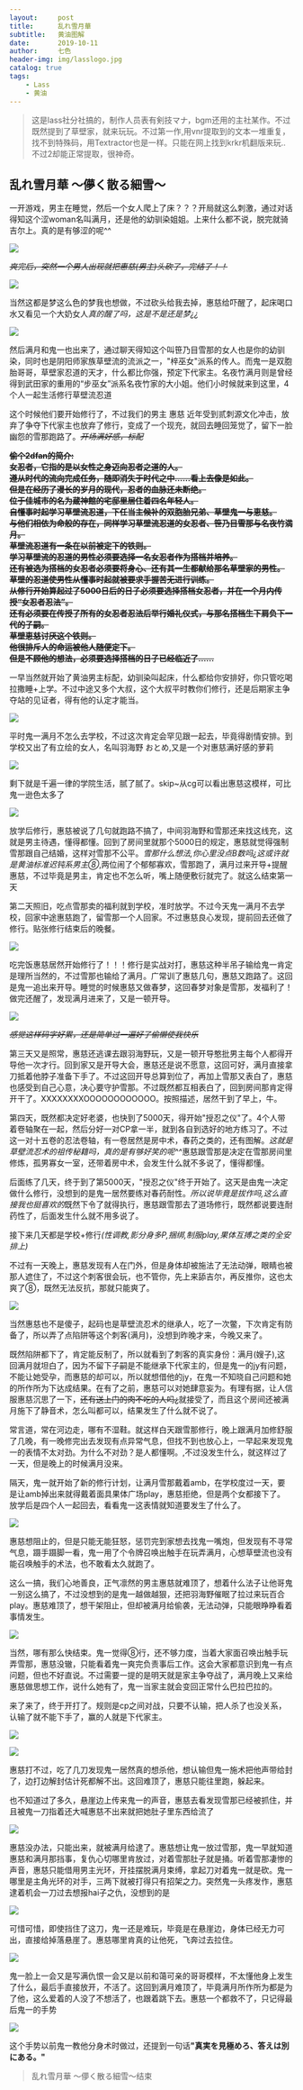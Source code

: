 ```yaml
---
layout:     post
title:      乱れ雪月華
subtitle:   黄油图解
date:       2019-10-11
author:     七色
header-img: img/lasslogo.jpg
catalog: true
tags:
    - Lass
    - 黄油
---
```


>这是lass社分社搞的，制作人员表有剣技マナ，bgm还用的主社某作。不过既然提到了草壁家，就来玩玩。不过第一作,用vnr提取到的文本一堆重复，找不到特殊码，用Textractor也是一样。只能在网上找到krkr机翻版来玩..不过2却能正常提取，很神奇。

## 乱れ雪月華 ～儚く散る細雪～

<p>一开游戏，男主在睡觉，然后一个女人爬上了床？？？开局就这么刺激，通过对话得知这个涩woman名叫满月，还是他的幼驯染姐姐。上来什么都不说，脱完就骑吉尔上。真的是有够涩的呢^^</p>

![](https://r4uo8q.dm.files.1drv.com/y4m0TtBRe-7Zc4v3k4Jqz7oT4wdgyRw2RR8-Ixatujd1Rw7Ty62AREOV48rbrjq1l21ykpvM-QJDbjhX8_ekPLP4xV0RKSMUFFllJsuB4dnhAvQTfCK7yPAAO-Pd5_StsN-XNQipu2mPcsyjJJ3WQAT4vIf2fVGWR_adG31KLZ0wo2pX6Eoy8Jb7YwkkPiHLbDbUnEWR9_rIJYGmNMkzO2zKw?width=1024&height=574&cropmode=none)

<del><em>爽完后，突然一个男人出现就把惠慈(男主)头砍了，完结了！！</em></del>

![](https://r4wpzq.dm.files.1drv.com/y4mzC8fs-3Ytt-ZXjaq9UPjqB8VJIH6NlSqc-_4XXIHp_ORnDNJKWKGbKUh15uEMtqQ-r1tbW2Rdr-0iV8tbOIhPjVbdDq_p3uiHR6oICEEnFmPiB-KDmJYWk93Mv9Wg5IPLa7p1YIAIfolb4CbmEj3IBJmyRoJywWp1rhI6ksZSS8ezZx26mPaq2-I45KpPtZXOfb8aF91e3vtLbpyr7IJIw?width=1024&height=575&cropmode=none)

<p>当然这都是梦<span class="heimu" title="hso">这么色的梦我也想做，不过砍头给我去掉</span>，惠慈给吓醒了，起床喝口水又看见一个大奶女人<em>真的醒了吗，这是不是还是梦¿¿</em></p>

![](https://fbeq8w.dm.files.1drv.com/y4mBXpPu0dKrUTjTsNlwQp1AFxljK3zCqSSmwu2EWdT0fzn_y37_ha_n2tnvLJeoC38TBkqo-CON6Az43CmYB3dqN17M9cZgv1cESLy_QaYGbZnz8qnJB_yMmJmrjjBoB6jjy7OfPadsGjAMMLX_wAWKvka3gln0iXZoZ5ttvI58hh9ENJLuGIoMBA5-LDtEr_MQ2neh-ox71J-MfFh89YFNA?width=1024&height=583&cropmode=none)

<p>然后满月和鬼一也出来了，通过聊天得知这个叫笹乃目雪那的女人也是你的幼驯染，同时也是阴阳师家族草壁流的流派之一，"梓巫女"派系的传人。而鬼一是双胞胎哥哥，草壁家忍道的天才，什么都比你强，预定下代家主。名夜竹满月则是曾经得到武田家的重用的“步巫女”派系名夜竹家的大小姐。他们小时候就来到这里，4个人一起生活修行草壁流忍道</p>
<p>这个时候他们要开始修行了，不过我们的男主 惠慈 近年受到贰刺源文化冲击，放弃了争夺下代家主也放弃了修行，变成了一个现充，就回去睡回笼觉了，留下一脸幽怨的雪那跑路了。<del><em>开场满好感，标配</em></del></p>

<strong>
<del>
偷个2dfan的简介:<br />
女忍者，它指的是以女性之身迈向忍者之道的人。<br />
遵从时代的流向完成任务，随即消失于时代之中……看上去像是如此。<br />
但是在经历了漫长的岁月的现代，忍者的血脉还未断绝。<br />
位于佳城市的名为蔵神館的宅邸里居住着四名年轻人。<br />
自懂事时起学习草壁流忍道，下任当主候补的双胞胎兄弟、草壁鬼一与恵慈。<br />
与他们相依为命般的存在，同样学习草壁流忍道的女忍者、笹乃目雪那与名夜竹満月。<br />
草壁流忍道有一条在以前被定下的铁则。<br />
学习草壁流的忍道的男性必须要选择一名女忍者作为搭档并培养。<br />
还有被选为搭档的女忍者必须要将身心、还有其一生都献给那名草壁家的男性。<br />
草壁的忍道使男性从懂事时起就被要求手握苦无进行训练。<br />
从修行开始算起过了5000日后的日子必须要选择搭档女忍者，并在一个月内传授“女忍者忍法”。<br />
还有必须要在传授了所有的女忍者忍法后举行婚礼仪式，与那名搭档生下肩负下一代的子嗣。<br />
草壁恵慈讨厌这个铁则。<br />
他很排斥人的命运被他人随便定下。<br />
但是不顾他的想法，必须要选择搭档的日子已经临近了……
</del>
</strong>

<p>一早当然就开始了黄油男主标配，幼驯染叫起床，什么都给你安排好，你只管吃喝拉撒睡+上学。不过中途又多个大叔，这个大叔平时教你们修行，还是后期家主争夺站的见证者，得有他的认定才能当。</p>

![](https://fbhazw.dm.files.1drv.com/y4mwKZN_0xSoazIMqbrGnRusJTLoMcNvg8Z_Ow39myZmZ9yV3xJk8WGedli4L6CjIQRmrjQdyZ8QS9H2U-s62ucWBHtnOV29slExolNKjfd0c09m53Hfn9werCE4twHBhG-WWHVVWoxWLYh0MJnCYHLb2c95kGwg0ZCFrnmwkP07Hx2TdO8uJ3qPnSzr3DIXzhn2qbvCAQwfoUGkmTXCadnzA?width=1024&height=579&cropmode=none)

<p>平时鬼一满月不怎么去学校，不过这次肯定会罕见跟一起去，毕竟得剧情安排。到学校又出了有立绘的女人，名叫羽海野 おとめ,又是一个对惠慈满好感的萝莉</p>

![](https://3ifwrq.dm.files.1drv.com/y4mAreOOHkIJbsDJea9FI2CXIJ5bnJidzclHS8Rg3owNGGEII7R1WPyYgtmaLya_kJPUJGCkovLOIerBvbGvygbIqwy9KGzPxw2UKOyirm_UDhDSivqvfsHYr1merIUpWGbWQaZsqsMU9Jg1wBEtCa5ZBEU_MVoAsN2svTgtxFmFAEt5eg06xh7UkHFaZwY6C4kAbKfcQxIICSrgtVEYKGTqg?width=1920&height=1080&cropmode=none)

<p>剩下就是千遍一律的学院生活，腻了腻了。skip~从cg可以看出惠慈这模样，可比鬼一逊色太多了</p>

![](https://3ie6xa.dm.files.1drv.com/y4mJmlE6u59kPc_fOqOQ4gkoC-oy8xePW41GLZ8__vfQW26vtvu-8gtQmgpe0qIxrEEGzRcaELuDjeMhOrqrPLfA6yLp_ztBOvPOzmS2_QKYzYRlytfLjl5Rr-rh7oCaJv8tLRPG8JhXmMNgXiYhkfVc-60F6gJA80IKkD6nWChyhCn_CZAzvOuCsL-JpUIkp7VK2QDMCr5jVyGjEMGsaTj0Q?width=1024&height=576&cropmode=none)

<p>放学后修行，惠慈被说了几句就跑路不搞了，中间羽海野和雪那还来找这线充，这就是男主待遇，懂得都懂。回到了房间里就那个5000日的规定，惠慈就觉得强制雪那跟自己结婚，这样对雪那不公平。<em>雪那什么想法,你心里没点B数吗¿这或许就是黄油标准迟钝系男主⑧</em>,两位闹了个郁郁寡欢，雪那跑了，满月过来开导+提醒惠慈，不过毕竟是男主，肯定也不怎么听，嘴上随便敷衍就完了。就这么结束第一天</p>
<p>第二天照旧，吃点雪那卖的福利就到学校，准时放学。不过今天鬼一满月不去学校，回家中途惠慈跑了，留雪那一个人回家。不过惠慈良心发现，提前回去还做了修行。贴张修行结束后的晚餐。</p>

![](https://r4xftg.dm.files.1drv.com/y4m3F2EZFyLJ8JlwAawiGPl6FJPO-OhYBPDc845X_iwWMipmsK04LncUQmxVDcgx0NwGD7ggiH7ugbphCb19Ju2OVYSPoI9BCFg2MjH7ojCv4VYSYztDCNez8L9h8hEKHT66IbuG1BfZaUMo2Wq0m5a2LMRtUzyuCTCwCxeZb-Fukc8IUozH0bEPSij4sw9W_lh8qf1vBYSdSIeBnAOSJa84Q?width=1024&height=576&cropmode=none)

<p>吃完饭惠慈居然开始修行了！！！修行是实战对打，惠慈这种半吊子输给鬼一肯定是理所当然的，不过雪那也输给了满月。广常训了惠慈几句，惠慈又跑路了。这回是鬼一追出来开导。睡觉的时候惠慈又做春梦，这回春梦对象是雪那，发福利了！做完还醒了，发现满月进来了，又是一顿开导。</p>

![](https://fbejcg.dm.files.1drv.com/y4m9FVaLgnQrJMHMJxAicieEgBQW4xZBqu0dStpj-Hq1pbI40CjJRPwI1DjVQoa6TxlsgEhrK_l7lTgrKXXDzbZG10AuifTnxMFoVTgTAKx2wxqT2LE7aaNA9oTDfybukgk-HWN4ncHUgjh_GYf6Po76PKj0Upw5EkRvRvmg5YhUyz_Rfo9gzRUbIuXdRiJ_m8_-VYqLtztqvupwX6jJDxBzw?width=1024&height=577&cropmode=none)

<del><em>感觉这样码字好累，还是简单过一遍好了<span class="heimu">偷懒使我快乐</span></em></del>

<p>第三天又是照常，惠慈还逃课去跟羽海野玩，又是一顿开导<span class="heimu">憨批男主每个人都得开导他一次才行</span>。回到家又是开导大会，惠慈还是说不愿意，这回可好，满月直接拿刀抵着他脖子准备下手了。不过这回开导总算到位了，再加上雪那又表白了，惠慈也感受到自己心意，决心要守护雪那。不过既然都互相表白了，回到房间那肯定得开干了。XXXXXXXXOOOOOOOOOOOO。按照描述，居然干到了早上，牛。</P>

<p>第四天，既然都决定好老婆，也快到了5000天，得开始"授忍之仪"了。4个人带着卷轴聚在一起，然后分好一对CP拿一半，就到各自到选好的地方练习了。不过这一对十五卷的忍法卷轴，有一卷居然是房中术，春药之类的，还有图解。<em>这就是草壁流忍术的祖传秘籍吗，真的是有够好笑的呢^^</em>惠慈跟雪那是决定在雪那房间里修炼，孤男寡女一室，还带着房中术，会发生什么就不多说了，懂得都懂。</p>

<p>后面练了几天，终于到了第5000天，"授忍之仪"终于开始了。这天是由鬼一决定做什么修行，没想到的是鬼一居然要练对春药耐性。<em>所以说毕竟是拔作吗,这么直接<span class="heimu" title="女人别进">我也挺喜欢的</span></em>既然下令了就得执行，惠慈跟雪那去了道场修行，既然都说要连耐药性了，后面发生什么就不用多说了。<p>

<p>接下来几天都是学校+修行<em><span class="heimu" title="女人别进">(性调教,影分身多P,捆绑,制服play,果体互搏之类的全安排上)</span></em></p>

<p>不过有一天晚上，惠慈发现有人在门外，但是身体却被施法了无法动弹，眼睛也被那人遮住了，不过这个刺客很会玩，也不管你，先上来舔吉尔，再反推你，这也太爽了⑧，既然无法反抗，那就只能爽了。</p>

![](https://fbfulq.dm.files.1drv.com/y4mEXFYMjNTCFitkrtjegt4up1AUW0CXhg2ZUC4L9i1dCqoYemK-QjVU-51LCYVjrx4g-knUFXRN2-GT-S28K0QUkULQGMiIAaaFHVxTPJGR4Sf3EkSwiBq2xKkDDwscqDm8F2yz8MXy9ydMxSlGjxLJ0L_3VI4BThLdN8RlU-5K_RdPkxLelZiotIdGNb4RHGnGyxu9Z3Fe7Yz5aGqxc2iIg?width=1024&height=574&cropmode=none)

<p>当然惠慈也不是傻子，起码也是草壁流忍术的继承人，吃了一次鳖，下次肯定有防备了，所以弄了点陷阱等这个刺客(满月)，没想到昨晚才来，今晚又来了。</p>

<p>既然陷阱都下了，肯定能反制了，所以就看到了刺客的真实身份：满月(嫂子),这回满月就坦白了，因为不留下子嗣是不能继承下代家主的，但是鬼一的jy有问题，不能让她受孕，而惠慈的却可以，所以就想借他的jy，在鬼一不知晓自己问题和她的所作所为下达成结果。在有了之前，惠慈可以对她肆意妄为。<span class="heimu">有理有据，让人信服</span>惠慈沉思了一下，<del>还有送上门的肉不吃的人吗¿</del>就接受了，而且这个房间还被满月施下了静音术，怎么叫都可以，结果发生了什么就不说了。</p>

<p>常言道，常在河边走，哪有不湿鞋。就这样白天跟雪那修行，晚上跟满月加修舒服了几晚，有一晚修完出去发现有点异常气息，但找不到也放心上，一早起来发现鬼一的表情不太对劲。<span class="heimu">为什么不对劲？是人都懂啊。</span>,不过没发生什么，就这样过了一天，但是晚上的时候满月没来。</p>

<p>隔天，鬼一就开始了新的修行计划，让满月雪那戴着amb，在学校度过一天，要是让amb掉出来就得戴着面具果体广场play，惠慈拒绝，但是两个女都接下了。放学后是四个人一起回去，看看鬼一这表情就知道要发生了什么了。</p>

![](https://r4vliq.dm.files.1drv.com/y4mbHbxuRXoiYRIbrkVHXdaB51qkFWh-918u5mTxLU2dU66pYoefoy3vwt4ktPbqNS-NVfO0-93u1iSKuPM6BE-Sya-rA2QvIPVHltajPFduSuClYAE5Pd3meOrnxYdAWHaSrdHIpbC3h9DQ9YFkZCGMbvOYXX5xmmThr6vX6SRnQMS2X03lmt4Ex6t036uitZ2Qnz3WKdWIlQWVQhxCCHSsg?width=1024&height=576&cropmode=none)

<p>惠慈想阻止的，但是只能无能狂怒，惩罚完到家想去找鬼一嘴炮，但发现有不寻常气息，蹑手蹑脚一看，鬼一用了个令牌召唤出触手在玩弄满月，心想草壁流也没有能召唤触手的术法，也不敢看太久就跑了。</p>

<p>这么一搞，我们心地善良，正气凛然的男主惠慈就难顶了，想着什么法子让他哥鬼一别这么搞了，不过没想到的是鬼一越做越狠，还把羽海野催眠了拉过来玩百合play。惠慈难顶了，想干架阻止，但却被满月给偷袭，无法动弹，只能眼睁睁看着事情发生。</p>

![](https://fbgdnw.dm.files.1drv.com/y4mcBBuvwpPSLO-0eOKV2IaZo1o8uWrIf5-KjO_jWT0qTZGntH8NxqxigvyodxEM5GpAARqgEN1fS-vmWaPhlhwxrpu0WgMAD2XScOXIWVIHr-1LE7LNrjKAkh71O2ir_Jn4jataZopVKFFYj5qvyjKdtXkYgBQ5J6ypG0cme9F73MjkonWF6lqWvakf-3U_FwxvojY3SgqNWZ3uJje-dMSnQ?width=1024&height=580&cropmode=none)

<p>当然，哪有那么快结束。鬼一觉得⑧行，还不够力度，当着大家面召唤出触手玩弄雪那，惠慈没辙，只能看着鬼一爽完负责事后工作。这会大家都意识到鬼一有点问题，但也不好直说。不过需要一提的是明天就是家主争夺战了，满月晚上又来给惠慈做思想工作，说什么她有了，鬼一当家主就会变回正常什么巴拉巴拉的。</p>

<p>来了来了，终于开打了。规则是cp之间对战，只要不认输，把人杀了也没关系，认输了就不能下手了，赢的人就是下代家主。</p>

![](https://3iezfq.dm.files.1drv.com/y4m88lT4DC_KU7N4zWzRg0n-9Hr9GRFobdUOOhYEO7Zsdgq3-PEVHCiO5HU2qIg7mTHAvyx8zDNpcoo2w11CavQFFJxDVWhGah8WWVlhnFHFdWT1ChWusaE6_m-W0x3Ech9UKP95UcJpdKC1_TYYQKj-tPSlWqYUBmn-dEKM_FZRg6a4IL_R3k43WFIhvswBUQNxLUYMwK_9xP8hoaNs6y5Qg?width=1024&height=575&cropmode=none)

![](https://r4xmlq.dm.files.1drv.com/y4m3XvCw0FvqURMzQIRN4ldFygq3ddwz-n7xJ4tp6W4_3QgnPTiJ623oDd3bhNguY186YUACcJaLqOWPTbKYYUoYd6IVWvtgDiPminD63d5bzPPfZpXI6vPDbhh5XFQ6gERPdDIkc4f65Bab9CR-y0eS8J9eHfGBlypw0GcXI8t9UelR6oydz0cGS6PAFCI_yJE37qfJYNYXQ7B-ALy1dR39Q?width=1024&height=579&cropmode=none)

<p>惠慈打不过，吃了几刀发现鬼一居然真的想杀他，想认输但鬼一施术把他声带给封了，边打边解封估计死都解不出。这回难顶了，惠慈只能往里跑，躲起来。</p>

<p>也不知道过了多久，悬崖边上传来鬼一的声音，惠慈去看发现雪那已经被抓住，并且被鬼一刀指着还大喊惠慈不出来就把她肚子里东西给流了</p>

![](https://3icycq.dm.files.1drv.com/y4mExovc69JUVoOII5WWoiSmvXYeFE56Ccv6L0UYrhlqneitkl4pPNOKr6Bl8qHGqc_fLOo97TW-GSuzk2Oj83qYMm-C-ARuUQL43K40hoOfdPCbCDJxq2GdJiXvi8PQPkQUMWaI2fN93gXEVvPEk_okv510EhxInJ7HYg5KoNVPwnPnVm-G0su36YM1ldTrjiZujDNW4vHCYCChCPawBZZFg?width=1024&height=491&cropmode=none)

<p>惠慈没办法，只能出来，就被满月给逮了。惠慈想让鬼一放过雪那，鬼一早就知道惠慈和满月那挡事，复仇心切哪里肯放过，对着雪那肚子就是捅。听着雪那凄惨的声音，惠慈只能借用男主光环，开挂摆脱满月束缚，拿起刀对着鬼一就是砍。鬼一哪里是主角光环的对手，三两下就被打得只有招架之力。突然鬼一头疼发作，惠慈逮着机会一刀过去想报hai子之仇，没想到的是</p>

![](https://3icfua.dm.files.1drv.com/y4m3yut9DpZX101VsiJ0bAhcqAQO73TleGL6XISWbFaApjKMWEh-S0d_gGu3QFmLdlD-s8ftwaVXSacF7lOHOO9YloGufQ7YD2U3ediHO1aPV0y0TBG443_376dOaw2d2zsoDxPclwVJLjIgqZ-S558rOyuAg9JLdMSSICQRaUboAiermlaFMXQLKajUBC21XPgg5cpScthQ395VwzRg-chOA?width=1024&height=579&cropmode=none)

<p>可惜可惜，即使挡住了这刀，鬼一还是难玩，毕竟是在悬崖边，身体已经无力可出，直接给掉落悬崖了。惠慈哪里肯真的让他死，飞奔过去拉住。</p>

![](https://3iee2w.dm.files.1drv.com/y4mS8nmvAuk7srkQ9fzGs4u5Q1VZoK5ZjDSeTkITs2ZZKKUFT3BSrZF0ArlF0uOgVCahtS_ZRyeKmOoHg_-kt-4VtwCFP95pN8LNPUXtO4xJVT7Ki_nISILiDWF9I8mzMm6-M5hnmIjSPCv3xn4nbOONHFSiRH9uBdVSfLs-Zh4wU_qBEkDlCL9o3f6uVIkzVgFa8njDOVD3xeYT12bwd56Wg?width=1024&height=573&cropmode=none)

<p>鬼一脸上一会又是写满仇恨一会又是以前和蔼可亲的哥哥模样，不太懂他身上发生了什么，最后手直接放开，不活了。这回到满月难顶了，毕竟满月所作所为都是为了他，这么爱着的人没了不想活了，也跟着跳下去。惠慈一个都救不了，只记得最后鬼一的手势</p>

![](https://3ielig.dm.files.1drv.com/y4mOtAp05RQS_AP2PL91FrQqj1Xfi8Eutb-93-HPCkJ9GKlDAygA9EKG-ulQ_t3tR_BRi6P8RRZ_XhW_sFDvG7VdF-9nOwDYhoEjxd8RF0Ymwz9Ka33g-bdXaRn3V0taBRBgNFzKC7Rn2kdE-rKH3RaIKUNoeolzks7AKoI0FvwaGtKvlPqQrOBA1EUitoo2-w5ZRUEgQDMTWjZhVL6k7FS6g?width=407&height=335&cropmode=none)

<p>这个手势以前鬼一教他分身术时做过，还提到一句话<strong>"真実を見極めろ、答えは別にある。"</strong></p>

> 乱れ雪月華 ～儚く散る細雪～结束

